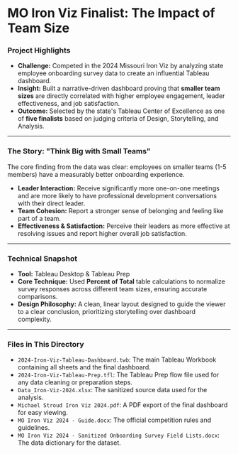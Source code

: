 # MO Iron Viz Finalist: The Impact of Team Size

### Project Highlights

* **Challenge:** Competed in the 2024 Missouri Iron Viz by analyzing state employee onboarding survey data to create an influential Tableau dashboard.
* **Insight:** Built a narrative-driven dashboard proving that **smaller team sizes** are directly correlated with higher employee engagement, leader effectiveness, and job satisfaction.
* **Outcome:** Selected by the state's Tableau Center of Excellence as one of **five finalists** based on judging criteria of Design, Storytelling, and Analysis.

---

### The Story: "Think Big with Small Teams"

The core finding from the data was clear: employees on smaller teams (1-5 members) have a measurably better onboarding experience.

* **Leader Interaction:** Receive significantly more one-on-one meetings and are more likely to have professional development conversations with their direct leader.
* **Team Cohesion:** Report a stronger sense of belonging and feeling like part of a team.
* **Effectiveness & Satisfaction:** Perceive their leaders as more effective at resolving issues and report higher overall job satisfaction.

---

### Technical Snapshot

* **Tool:** Tableau Desktop & Tableau Prep
* **Core Technique:** Used **Percent of Total** table calculations to normalize survey responses across different team sizes, ensuring accurate comparisons.
* **Design Philosophy:** A clean, linear layout designed to guide the viewer to a clear conclusion, prioritizing storytelling over dashboard complexity.

---

### Files in This Directory

* `2024-Iron-Viz-Tableau-Dashboard.twb`: The main Tableau Workbook containing all sheets and the final dashboard.
* `2024-Iron-Viz-Tableau-Prep.tfl`: The Tableau Prep flow file used for any data cleaning or preparation steps.
* `Data_Iron-Viz-2024.xlsx`: The sanitized source data used for the analysis.
* `Michael Stroud Iron Viz 2024.pdf`: A PDF export of the final dashboard for easy viewing.
* `MO Iron Viz 2024 - Guide.docx`: The official competition rules and guidelines.
* `MO Iron Viz 2024 - Sanitized Onboarding Survey Field Lists.docx`: The data dictionary for the dataset.
